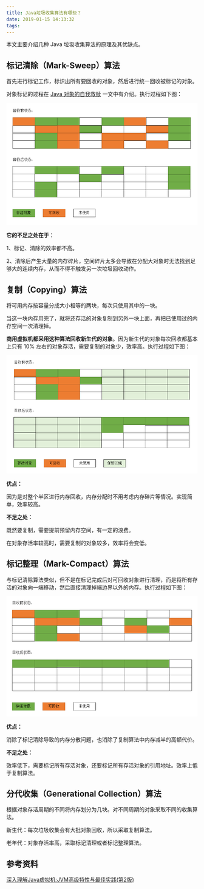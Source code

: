 ```yaml
---
title: Java垃圾收集算法有哪些？
date: 2019-01-15 14:13:32
tags:
---
```


本文主要介绍几种 Java 垃圾收集算法的原理及其优缺点。

## 标记清除（Mark-Sweep）算法

首先进行标记工作，标识出所有要回收的对象，然后进行统一回收被标记的对象。

对象标记的过程在 [Java 对象的自我救赎](http://wuzhangyang.com/2019/01/14/java-object-self-redemption/) 一文中有介绍。执行过程如下图：

![](https://raw.githubusercontent.com/zywudev/blog-source/master/image/mark_sweep.png)

**它的不足之处在于**：

1、标记、清除的效率都不高。

2、清除后产生大量的内存碎片，空间碎片太多会导致在分配大对象时无法找到足够大的连续内存，从而不得不触发另一次垃圾回收动作。

## 复制（Copying）算法

将可用内存按容量分成大小相等的两块，每次只使用其中的一块。

当这一块内存用完了，就将还存活的对象复制到另外一块上面，再把已使用过的内存空间一次清理掉。

**商用虚拟机都采用这种算法回收新生代的对象**。因为新生代的对象每次回收都基本上只有 10% 左右的对象存活，需要复制的对象少，效率高。执行过程如下图：

![](https://raw.githubusercontent.com/zywudev/blog-source/master/image/copying.png)

**优点：**

因为是对整个半区进行内存回收，内存分配时不用考虑内存碎片等情况。实现简单，效率较高。

**不足之处：**

既然要复制，需要提前预留内存空间，有一定的浪费。

在对象存活率较高时，需要复制的对象较多，效率将会变低。

## 标记整理（Mark-Compact）算法

与标记清除算法类似，但不是在标记完成后对可回收对象进行清理，而是将所有存活的对象向一端移动，然后直接清理掉端边界以外的内存。执行过程如下图：

![](https://raw.githubusercontent.com/zywudev/blog-source/master/image/mark_compact.png)

**优点：**

消除了标记清除导致的内存分散问题，也消除了复制算法中内存减半的高额代价。

**不足之处：**

效率低下，需要标记所有存活对象，还要标记所有存活对象的引用地址。效率上低于复制算法。

## 分代收集（Generational Collection）算法

根据对象存活周期的不同将内存划分为几块。对不同周期的对象采取不同的收集算法。

新生代：每次垃圾收集会有大批对象回收，所以采取复制算法。

老年代：对象存活率高，采取标记清理或者标记整理算法。

## 参考资料

[深入理解Java虚拟机:JVM高级特性与最佳实践(第2版)](https://book.douban.com/subject/24722612/)

